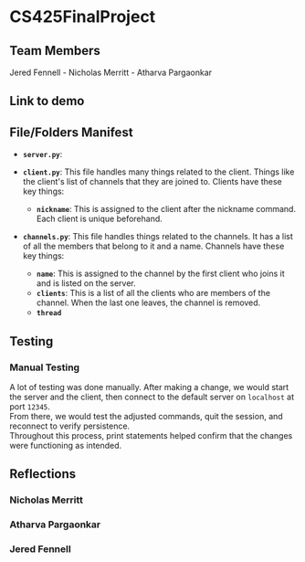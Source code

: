 # CS425FinalProject
## Team Members
Jered Fennell - Nicholas Merritt - Atharva Pargaonkar

## Link to demo

## File/Folders Manifest

- **`server.py`**:

- **`client.py`**:
    This file handles many things related to the client. Things like the client's list of channels that they are joined to. Clients have these key things:
    - **`nickname`**: This is assigned to the client after the nickname command. Each client is unique beforehand.

- **`channels.py`**:
    This file handles things related to the channels. It has a list of all the members that belong to it and a name. Channels have these key things:
    - **`name`**: This is assigned to the channel by the first client who joins it and is listed on the server.
    - **`clients`**: This is a list of all the clients who are members of the channel. When the last one leaves, the channel is removed.
    - **`thread`**

    
 ## Testing
 
### Manual Testing

A lot of testing was done manually. After making a change, we would start the server and the client, then connect to the default server on `localhost` at port `12345`.<br>
From there, we would test the adjusted commands, quit the session, and reconnect to verify persistence.<br>
Throughout this process, print statements helped confirm that the changes were functioning as intended.

 ## Reflections

 ### Nicholas Merritt

 ### Atharva Pargaonkar

 ### Jered Fennell

  